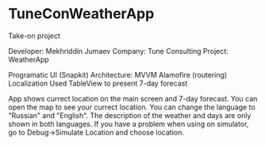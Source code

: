 # TuneConWeatherApp
Take-on project

Developer: Mekhriddin Jumaev
Company: Tune Consulting
Project: WeatherApp

Programatic UI (Snapkit)
Architecture: MVVM
Alamofire (routering)
Localization
Used TableView to present 7-day forecast

App shows currect location on the main screen and 7-day forecast. 
You can open the map to see your currect location. 
You can change the language to "Russian" and "English".
The description of the weather and days are only shown in both languages.
If you have a problem when using on simulator, go to Debug->Simulate Location and choose location.
